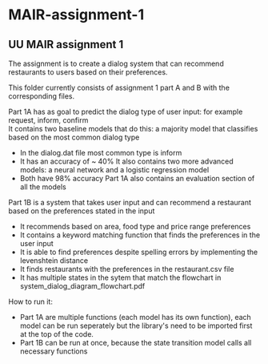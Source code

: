 # MAIR-assignment-1
## UU MAIR assignment 1
The assignment is to create a dialog system that can recommend restaurants to users based on their preferences.

This folder currently consists of assignment 1 part A and B with the corresponding files.


Part 1A has as goal to predict the dialog type of user input: for example request, inform, confirm <br>
It contains two baseline models that do this: a majority model that classifies based on the most common dialog type <br>
- In the dialog.dat file most common type is inform
- It has an accuracy of ~ 40%
It also contains two more advanced models: a neural network and a logistic regression model <br>
- Both have 98% accuracy
Part 1A also contains an evaluation section of all the models


Part 1B is a system that takes user input and can recommend a restaurant based on the preferences stated in the input <br>
- It recommends based on area, food type and price range preferences
- It contains a keyword matching function that finds the preferences in the user input 
- It is able to find preferences despite spelling errors by implementing the levenshtein distance
- It finds restaurants with the preferences in the restaurant.csv file
- It has multiple states in the sytem that match the flowchart in system_dialog_diagram_flowchart.pdf


How to run it:
- Part 1A are multiple functions (each model has its own function), each model can be run seperately but the library's need to be imported first at the top of the code. 
- Part 1B can be run at once, because the state transition model calls all necessary functions 
